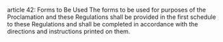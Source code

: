 article 42: Forms to Be Used
The forms to be used for purposes of the Proclamation and these Regulations shall be provided in the first schedule to these Regulations and shall be completed in accordance with the directions and instructions printed on them. 
<ul>
</ul>